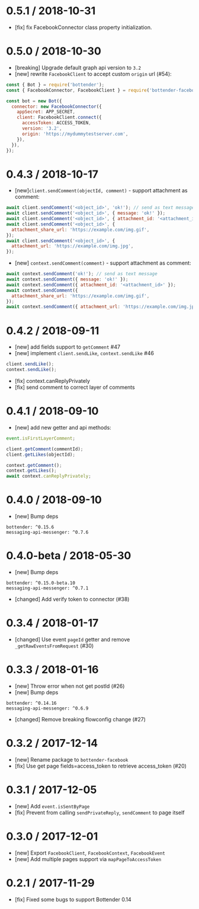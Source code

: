 # 0.5.1 / 2018-10-31

- [fix] fix FacebookConnector class property initialization.

# 0.5.0 / 2018-10-30

- [breaking] Upgrade default graph api version to `3.2`
- [new] rewrite `FacebookClient` to accept custom `origin` url (#54):

```js
const { Bot } = require('bottender');
const { FacebookConnector, FacebookClient } = require('bottender-facebook');

const bot = new Bot({
  connector: new FacebookConnector({
    appSecret: APP_SECRET,
    client: FacebookClient.connect({
      accessToken: ACCESS_TOKEN,
      version: '3.2',
      origin: 'https://mydummytestserver.com',
    }),
  }),
});
```

# 0.4.3 / 2018-10-17

- [new]`client.sendComment(objectId, comment)` - support attachment as comment:

```js
await client.sendComment('<object_id>', 'ok!'); // send as text message
await client.sendComment('<object_id>', { message: 'ok!' });
await client.sendComment('<object_id>', { attachment_id: '<attachment_id>' });
await client.sendComment('<object_id>', {
  attachment_share_url: 'https://example.com/img.gif',
});
await client.sendComment('<object_id>', {
  attachment_url: 'https://example.com/img.jpg',
});
```

- [new] `context.sendComment(comment)` - support attachment as comment:

```js
await context.sendComment('ok!'); // send as text message
await context.sendComment({ message: 'ok!' });
await context.sendComment({ attachment_id: '<attachment_id>' });
await context.sendComment({
  attachment_share_url: 'https://example.com/img.gif',
});
await context.sendComment({ attachment_url: 'https://example.com/img.jpg' });
```

# 0.4.2 / 2018-09-11

- [new] add fields support to `getComment` #47
- [new] implement `client.sendLike`, `context.sendLike` #46

```js
client.sendLike();
context.sendLike();
```

- [fix] context.canReplyPrivately
- [fix] send comment to correct layer of comments

# 0.4.1 / 2018-09-10

- [new] add new getter and api methods:

```js
event.isFirstLayerComment;

client.getComment(commentId);
client.getLikes(objectId);

context.getComment();
context.getLikes();
await context.canReplyPrivately;
```

# 0.4.0 / 2018-09-10

- [new] Bump deps

```
bottender: ^0.15.6
messaging-api-messenger: ^0.7.6
```

# 0.4.0-beta / 2018-05-30

- [new] Bump deps

```
bottender: ^0.15.0-beta.10
messaging-api-messenger: ^0.7.1
```

- [changed] Add verify token to connector (#38)

# 0.3.4 / 2018-01-17

- [changed] Use event `pageId` getter and remove `_getRawEventsFromRequest` (#30)

# 0.3.3 / 2018-01-16

- [new] Throw error when not get postId (#26)
- [new] Bump deps

```
bottender: ^0.14.16
messaging-api-messenger: ^0.6.9
```

- [changed] Remove breaking flowconfig change (#27)

# 0.3.2 / 2017-12-14

- [new] Rename package to `bottender-facebook`
- [fix] Use get page fields=access_token to retrieve access_token (#20)

# 0.3.1 / 2017-12-05

- [new] Add `event.isSentByPage`
- [fix] Prevent from calling `sendPrivateReply`, `sendComment` to page itself

# 0.3.0 / 2017-12-01

- [new] Export `FacebookClient`, `FacebookContext`, `FacebookEvent`
- [new] Add multiple pages support via `mapPageToAccessToken`

# 0.2.1 / 2017-11-29

- [fix] Fixed some bugs to support Bottender 0.14

```

```
